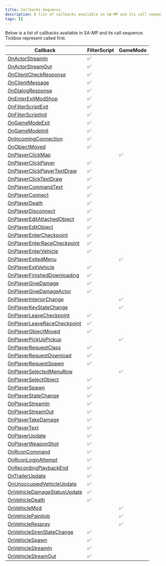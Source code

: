 ```yaml
---
title: Callbacks Sequence
description: A list of callbacks available in SA-MP and its call sequence
tags: []
---
```


Below is a list of callbacks available in SA-MP and its call sequence. Tickbox represent called first.

| Callback                                                                | FilterScript | GameMode |
|-------------------------------------------------------------------------|--------------|----------|
| [OnActorStreamIn](../callbacks/OnActorStreamIn)                         | ✅            |          |
| [OnActorStreamOut](../callbacks/OnActorStreamOut)                       | ✅            |          |
| [OnClientCheckResponse](../callbacks/OnClientCheckResponse)             | ✅            |          |
| [OnClientMessage](../callbacks/OnClientMessage)                         | ✅            |          |
| [OnDialogResponse](../callbacks/OnDialogResponse)                       | ✅            |          |
| [OnEnterExitModShop](../callbacks/OnEnterExitModShop)                   | ✅            |          |
| [OnFilterScriptExit](../callbacks/OnFilterScriptExit)                   | ✅            |          |
| [OnFilterScriptInit](../callbacks/OnFilterScriptInit)                   | ✅            |          |
| [OnGameModeExit](../callbacks/OnGameModeExit)                           | ✅            |          |
| [OnGameModeInit](../callbacks/OnGameModeInit)                           | ✅            |          |
| [OnIncomingConnection](../callbacks/OnIncomingConnection)               | ✅            |          |
| [OnObjectMoved](../callbacks/OnObjectMoved)                             | ✅            |          |
| [OnPlayerClickMap](../callbacks/OnPlayerClickMap)                       |              | ✅        |
| [OnPlayerClickPlayer](../callbacks/OnPlayerClickPlayer)                 | ✅            |          |
| [OnPlayerClickPlayerTextDraw](../callbacks/OnPlayerClickPlayerTextDraw) | ✅            |          |
| [OnPlayerClickTextDraw](../callbacks/OnPlayerClickTextDraw)             | ✅            |          |
| [OnPlayerCommandText](../callbacks/OnPlayerCommandText)                 | ✅            |          |
| [OnPlayerConnect](../callbacks/OnPlayerConnect)                         | ✅            |          |
| [OnPlayerDeath](../callbacks/OnPlayerDeath)                             | ✅            |          |
| [OnPlayerDisconnect](../callbacks/OnPlayerDisconnect)                   | ✅            |          |
| [OnPlayerEditAttachedObject](../callbacks/OnPlayerEditAttachedObject)   | ✅            |          |
| [OnPlayerEditObject](../callbacks/OnPlayerEditObject)                   | ✅            |          |
| [OnPlayerEnterCheckpoint](../callbacks/OnPlayerEnterCheckpoint)         | ✅            |          |
| [OnPlayerEnterRaceCheckpoint](../callbacks/OnPlayerEnterRaceCheckpoint) | ✅            |          |
| [OnPlayerEnterVehicle](../callbacks/OnPlayerEnterVehicle)               | ✅            |          |
| [OnPlayerExitedMenu](../callbacks/OnPlayerExitedMenu)                   |              | ✅        |
| [OnPlayerExitVehicle](../callbacks/OnPlayerExitVehicle)                 | ✅            |          |
| [OnPlayerFinishedDownloading](../callbacks/OnPlayerFinishedDownloading) | ✅            |          |
| [OnPlayerGiveDamage](../callbacks/OnPlayerGiveDamage)                   | ✅            |          |
| [OnPlayerGiveDamageActor](../callbacks/OnPlayerGiveDamageActor)         | ✅            |          |
| [OnPlayerInteriorChange](../callbacks/OnPlayerInteriorChange)           |              | ✅        |
| [OnPlayerKeyStateChange](../callbacks/OnPlayerKeyStateChange)           |              | ✅        |
| [OnPlayerLeaveCheckpoint](../callbacks/OnPlayerLeaveCheckpoint)         | ✅            |          |
| [OnPlayerLeaveRaceCheckpoint](../callbacks/OnPlayerLeaveRaceCheckpoint) | ✅            |          |
| [OnPlayerObjectMoved](../callbacks/OnPlayerObjectMoved)                 | ✅            |          |
| [OnPlayerPickUpPickup](../callbacks/OnPlayerPickUpPickup)               |              | ✅        |
| [OnPlayerRequestClass](../callbacks/OnPlayerRequestClass)               | ✅            |          |
| [OnPlayerRequestDownload](../callbacks/OnPlayerRequestDownload)         | ✅            |          |
| [OnPlayerRequestSpawn](../callbacks/OnPlayerRequestSpawn)               | ✅            |          |
| [OnPlayerSelectedMenuRow](../callbacks/OnPlayerSelectedMenuRow)         |              | ✅        |
| [OnPlayerSelectObject](../callbacks/OnPlayerSelectObject)               | ✅            |          |
| [OnPlayerSpawn](../callbacks/OnPlayerSpawn)                             | ✅            |          |
| [OnPlayerStateChange](../callbacks/OnPlayerStateChange)                 | ✅            |          |
| [OnPlayerStreamIn](../callbacks/OnPlayerStreamIn)                       | ✅            |          |
| [OnPlayerStreamOut](../callbacks/OnPlayerStreamOut)                     | ✅            |          |
| [OnPlayerTakeDamage](../callbacks/OnPlayerTakeDamage)                   | ✅            |          |
| [OnPlayerText](../callbacks/OnPlayerText)                               | ✅            |          |
| [OnPlayerUpdate](../callbacks/OnPlayerUpdate)                           | ✅            |          |
| [OnPlayerWeaponShot](../callbacks/OnPlayerWeaponShot)                   | ✅            |          |
| [OnRconCommand](../callbacks/OnRconCommand)                             | ✅            |          |
| [OnRconLoginAttempt](../callbacks/OnRconLoginAttempt)                   | ✅            |          |
| [OnRecordingPlaybackEnd](../callbacks/OnRecordingPlaybackEnd)           | ✅            |          |
| [OnTrailerUpdate](../callbacks/OnTrailerUpdate)                         | ✅            |          |
| [OnUnoccupiedVehicleUpdate](../callbacks/OnUnoccupiedVehicleUpdate)     | ✅            |          |
| [OnVehicleDamageStatusUpdate](../callbacks/OnVehicleDamageStatusUpdate) | ✅            |          |
| [OnVehicleDeath](../callbacks/OnVehicleDeath)                           | ✅            |          |
| [OnVehicleMod](../callbacks/OnVehicleMod)                               |              | ✅        |
| [OnVehiclePaintjob](../callbacks/OnVehiclePaintjob)                     |              | ✅        |
| [OnVehicleRespray](../callbacks/OnVehicleRespray)                       |              | ✅        |
| [OnVehicleSirenStateChange](../callbacks/OnVehicleSirenStateChange)     | ✅            |          |
| [OnVehicleSpawn](../callbacks/OnVehicleSpawn)                           | ✅            |          |
| [OnVehicleStreamIn](../callbacks/OnVehicleStreamIn)                     | ✅            |          |
| [OnVehicleStreamOut](../callbacks/OnVehicleStreamOut)                   | ✅            |          |
